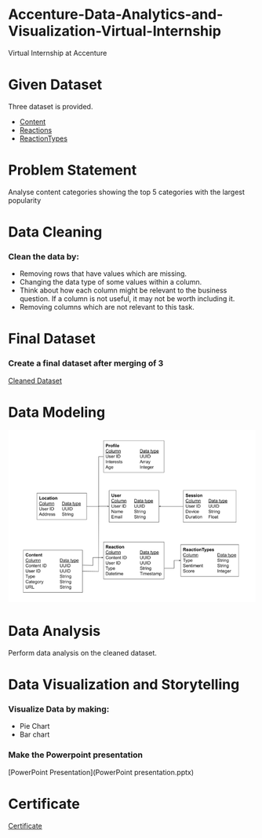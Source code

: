 # Accenture-Data-Analytics-and-Visualization-Virtual-Internship
Virtual Internship at Accenture

# Given Dataset
Three dataset is provided.
- [Content](Content.csv)
- [Reactions](Reactions.csv)
- [ReactionTypes](ReactionTypes.csv)

# Problem Statement
Analyse content categories showing the top 5 categories with the largest popularity

# Data Cleaning
### Clean the data by:
- Removing rows that have values which are missing.
- Changing the data type of some values within a column.
- Think about how each column might be relevant to the business question. If a column is not useful, it may not be worth including it.
- Removing columns which are not relevant to this task.

# Final Dataset
### Create a final dataset after merging of 3
[Cleaned Dataset](Cleaned_Dataset.xlsx)

# Data Modeling
![Data Modeling](Data_Modeling.PNG)

# Data Analysis
Perform data analysis on the cleaned dataset.

# Data Visualization and Storytelling
### Visualize Data by making:
- Pie Chart
- Bar chart
### Make the Powerpoint presentation
[PowerPoint Presentation](PowerPoint presentation.pptx)

# Certificate
[Certificate](Accenture_complrtion_certificate.pdf)
